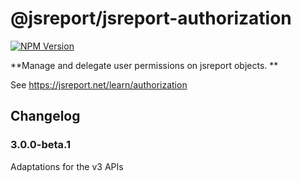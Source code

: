 # @jsreport/jsreport-authorization
[![NPM Version](http://img.shields.io/npm/v/@jsreport/jsreport-authorization.svg?style=flat-square)](https://npmjs.com/package/@jsreport/jsreport-authorization)

**Manage and delegate user permissions on jsreport objects. **

See https://jsreport.net/learn/authorization

## Changelog

### 3.0.0-beta.1

Adaptations for the v3 APIs